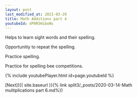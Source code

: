 ```yaml
---
layout: post
last_modified_at: 2021-03-29
title: Math Additions part 4
youtubeId: dP0R5HiboNs
---
```

 
 
Helps to learn sight words and their spelling.

Opportunitiy to repeat the spelling. 

Practice spelling. 
 
Practice for spelling bee competitions. 
 
{% include youtubePlayer.html id=page.youtubeId %}
 
 

[Next]({{ site.baseurl }}{% link  split3/_posts/2020-03-14-Math multiplications part 6.md%})
 
